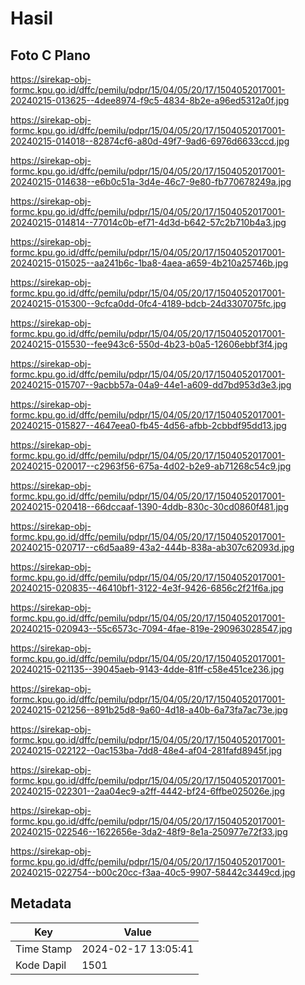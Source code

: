# Hasil

## Foto C Plano

https://sirekap-obj-formc.kpu.go.id/dffc/pemilu/pdpr/15/04/05/20/17/1504052017001-20240215-013625--4dee8974-f9c5-4834-8b2e-a96ed5312a0f.jpg

https://sirekap-obj-formc.kpu.go.id/dffc/pemilu/pdpr/15/04/05/20/17/1504052017001-20240215-014018--82874cf6-a80d-49f7-9ad6-6976d6633ccd.jpg

https://sirekap-obj-formc.kpu.go.id/dffc/pemilu/pdpr/15/04/05/20/17/1504052017001-20240215-014638--e6b0c51a-3d4e-46c7-9e80-fb770678249a.jpg

https://sirekap-obj-formc.kpu.go.id/dffc/pemilu/pdpr/15/04/05/20/17/1504052017001-20240215-014814--77014c0b-ef71-4d3d-b642-57c2b710b4a3.jpg

https://sirekap-obj-formc.kpu.go.id/dffc/pemilu/pdpr/15/04/05/20/17/1504052017001-20240215-015025--aa241b6c-1ba8-4aea-a659-4b210a25746b.jpg

https://sirekap-obj-formc.kpu.go.id/dffc/pemilu/pdpr/15/04/05/20/17/1504052017001-20240215-015300--9cfca0dd-0fc4-4189-bdcb-24d3307075fc.jpg

https://sirekap-obj-formc.kpu.go.id/dffc/pemilu/pdpr/15/04/05/20/17/1504052017001-20240215-015530--fee943c6-550d-4b23-b0a5-12606ebbf3f4.jpg

https://sirekap-obj-formc.kpu.go.id/dffc/pemilu/pdpr/15/04/05/20/17/1504052017001-20240215-015707--9acbb57a-04a9-44e1-a609-dd7bd953d3e3.jpg

https://sirekap-obj-formc.kpu.go.id/dffc/pemilu/pdpr/15/04/05/20/17/1504052017001-20240215-015827--4647eea0-fb45-4d56-afbb-2cbbdf95dd13.jpg

https://sirekap-obj-formc.kpu.go.id/dffc/pemilu/pdpr/15/04/05/20/17/1504052017001-20240215-020017--c2963f56-675a-4d02-b2e9-ab71268c54c9.jpg

https://sirekap-obj-formc.kpu.go.id/dffc/pemilu/pdpr/15/04/05/20/17/1504052017001-20240215-020418--66dccaaf-1390-4ddb-830c-30cd0860f481.jpg

https://sirekap-obj-formc.kpu.go.id/dffc/pemilu/pdpr/15/04/05/20/17/1504052017001-20240215-020717--c6d5aa89-43a2-444b-838a-ab307c62093d.jpg

https://sirekap-obj-formc.kpu.go.id/dffc/pemilu/pdpr/15/04/05/20/17/1504052017001-20240215-020835--46410bf1-3122-4e3f-9426-6856c2f21f6a.jpg

https://sirekap-obj-formc.kpu.go.id/dffc/pemilu/pdpr/15/04/05/20/17/1504052017001-20240215-020943--55c6573c-7094-4fae-819e-290963028547.jpg

https://sirekap-obj-formc.kpu.go.id/dffc/pemilu/pdpr/15/04/05/20/17/1504052017001-20240215-021135--39045aeb-9143-4dde-81ff-c58e451ce236.jpg

https://sirekap-obj-formc.kpu.go.id/dffc/pemilu/pdpr/15/04/05/20/17/1504052017001-20240215-021256--891b25d8-9a60-4d18-a40b-6a73fa7ac73e.jpg

https://sirekap-obj-formc.kpu.go.id/dffc/pemilu/pdpr/15/04/05/20/17/1504052017001-20240215-022122--0ac153ba-7dd8-48e4-af04-281fafd8945f.jpg

https://sirekap-obj-formc.kpu.go.id/dffc/pemilu/pdpr/15/04/05/20/17/1504052017001-20240215-022301--2aa04ec9-a2ff-4442-bf24-6ffbe025026e.jpg

https://sirekap-obj-formc.kpu.go.id/dffc/pemilu/pdpr/15/04/05/20/17/1504052017001-20240215-022546--1622656e-3da2-48f9-8e1a-250977e72f33.jpg

https://sirekap-obj-formc.kpu.go.id/dffc/pemilu/pdpr/15/04/05/20/17/1504052017001-20240215-022754--b00c20cc-f3aa-40c5-9907-58442c3449cd.jpg


## Metadata

| Key        | Value               |
| ---------- | ------------------- |
| Time Stamp | 2024-02-17 13:05:41 |
| Kode Dapil | 1501                |



